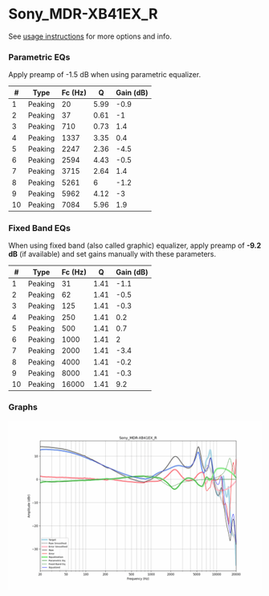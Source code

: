 # Sony_MDR-XB41EX_R
See [usage instructions](https://github.com/jaakkopasanen/AutoEq#usage) for more options and info.

### Parametric EQs
Apply preamp of -1.5 dB when using parametric equalizer.

|   # | Type    |   Fc (Hz) |    Q |   Gain (dB) |
|-----|---------|-----------|------|-------------|
|   1 | Peaking |        20 | 5.99 |        -0.9 |
|   2 | Peaking |        37 | 0.61 |        -1   |
|   3 | Peaking |       710 | 0.73 |         1.4 |
|   4 | Peaking |      1337 | 3.35 |         0.4 |
|   5 | Peaking |      2247 | 2.36 |        -4.5 |
|   6 | Peaking |      2594 | 4.43 |        -0.5 |
|   7 | Peaking |      3715 | 2.64 |         1.4 |
|   8 | Peaking |      5261 | 6    |        -1.2 |
|   9 | Peaking |      5962 | 4.12 |        -3   |
|  10 | Peaking |      7084 | 5.96 |         1.9 |

### Fixed Band EQs
When using fixed band (also called graphic) equalizer, apply preamp of **-9.2 dB** (if available) and set gains manually with these parameters.

|   # | Type    |   Fc (Hz) |    Q |   Gain (dB) |
|-----|---------|-----------|------|-------------|
|   1 | Peaking |        31 | 1.41 |        -1.1 |
|   2 | Peaking |        62 | 1.41 |        -0.5 |
|   3 | Peaking |       125 | 1.41 |        -0.3 |
|   4 | Peaking |       250 | 1.41 |         0.2 |
|   5 | Peaking |       500 | 1.41 |         0.7 |
|   6 | Peaking |      1000 | 1.41 |         2   |
|   7 | Peaking |      2000 | 1.41 |        -3.4 |
|   8 | Peaking |      4000 | 1.41 |        -0.2 |
|   9 | Peaking |      8000 | 1.41 |        -0.3 |
|  10 | Peaking |     16000 | 1.41 |         9.2 |

### Graphs
![](./Sony_MDR-XB41EX_R.png)
